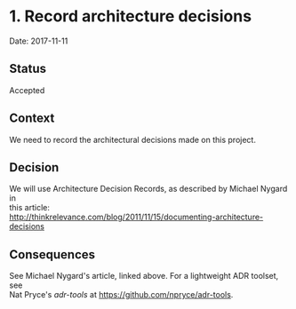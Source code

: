 # 1. Record architecture decisions

Date: 2017-11-11

## Status

Accepted

## Context

We need to record the architectural decisions made on this project.

## Decision

We will use Architecture Decision Records, as described by Michael Nygard in  
this article:  
http://thinkrelevance.com/blog/2011/11/15/documenting-architecture-decisions

## Consequences

See Michael Nygard's article, linked above. For a lightweight ADR toolset, see  
Nat Pryce's _adr-tools_ at https://github.com/npryce/adr-tools.
